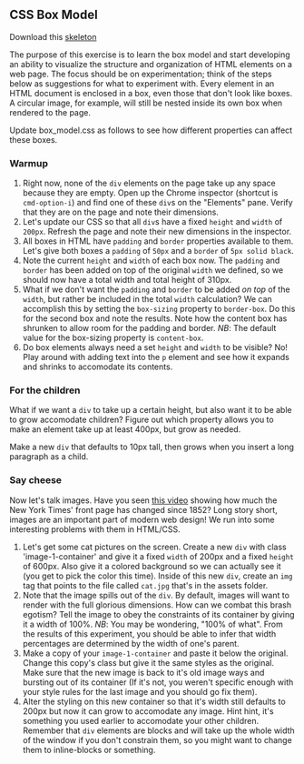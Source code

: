 ## CSS Box Model

Download this [skeleton][skeleton]

[skeleton]: ./skeleton.zip

The purpose of this exercise is to learn the box model and start developing an
ability to visualize the structure and organization of HTML elements on a web
page. The focus should be on experimentation; think of the steps below as 
suggestions for what to experiment with. Every element in an HTML document 
is enclosed in a box, even those that don't look like boxes. A circular image, 
for example, will still be nested inside its own box when rendered to the page.

Update box_model.css as follows to see how different properties can affect these
boxes. 

### Warmup

1. Right now, none of the `div` elements on the page take up any space because
   they are empty. Open up the Chrome inspector (shortcut is `cmd-option-i`) and
   find one of these `div`s on the "Elements" pane. Verify that they are on the
   page and note their dimensions.
2. Let's update our CSS so that all `div`s have a fixed `height` and
   `width` of `200px`. Refresh the page and note their new dimensions in the
   inspector.
3. All boxes in HTML have `padding` and `border` properties available to them.
   Let's give both boxes a `padding` of `50px` and a `border` of `5px solid black`.
4. Note the current `height` and `width` of each box now. The `padding` and `border`
   has been added on top of the original `width` we defined, so we should now have
   a total width and total height of 310px.
5. What if we don't want the `padding` and `border` to be added _on top_ of the
   `width`, but rather be included in the total `width` calculation? We can
   accomplish this by setting the `box-sizing` property to `border-box`. Do this
   for the second box and note the results. Note how the content box has
   shrunken to allow room for the padding and border. *NB*: The default value for
   the box-sizing property is `content-box`.
6. Do box elements always need a set `height` and `width` to be visible? No! Play
   around with adding text into the `p` element and see how it expands and
   shrinks to accomodate its contents.

### For the children

What if we want a `div` to take up a certain height, but also want it to be able
to grow accomodate children? Figure out which property allows you to make an
element take up at least 400px, but grow as needed.

Make a new `div` that defaults to 10px tall, then grows when you insert a long
paragraph as a child.

### Say cheese

Now let's talk images. Have you seen [this video][nyt-front-page-video]
showing how much the New York Times' front page has changed since 1852? Long
story short, images are an important part of modern web design! We run into some
interesting problems with them in HTML/CSS.

1. Let's get some cat pictures on the screen. Create a new `div` with class
   'image-1-container' and give it a fixed `width` of 200px and a fixed `height`
   of 600px. Also give it a colored background so we can actually see it (you
   get to pick the color this time). Inside of this new `div`, create an `img`
   tag that points to the file called `cat.jpg` that's in the assets folder.
2. Note that the image spills out of the `div`. By default, images will want to
   render with the full glorious dimensions. How can we combat this brash
   egotism? Tell the image to obey the constraints of its container by giving it
   a width of 100%. *NB*: You may be wondering, "100% of what". From the results
   of this experiment, you should be able to infer that width percentages are
   determined by the width of one's parent.
3. Make a copy of your `image-1-container` and paste it below the original.
   Change this copy's class but give it the same styles as the original. Make
   sure that the new image is back to it's old image ways and bursting out of its
   container (If it's not, you weren't specific enough with your style rules for
   the last image and you should go fix them).
4. Alter the styling on this new container so that it's width still defaults to
   200px but now it can grow to accomodate any image. Hint hint, it's something
   you used earlier to accomodate your other children. Remember that `div`
   elements are blocks and will take up the whole width of the window if you
   don't constrain them, so you might want to change them to inline-blocks or
   something.

[nyt-front-page-video]: https://flowingdata.com/2017/02/21/evolution-of-the-new-york-times-front-page/
